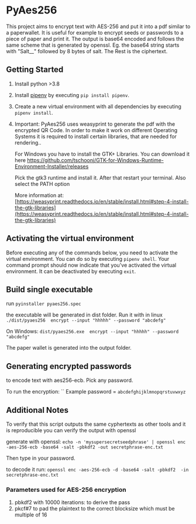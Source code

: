 # PyAes256

This project aims to encrypt text with AES-256 and put it into a pdf similar to a paperwallet.
It is useful for example to encrypt seeds or passwords to a piece of paper and print it.
The output is base64 encoded and follows the same scheme that is generated by openssl.
Eg. the base64 string starts with "Salt__" followed by 8 bytes of salt. The Rest is the ciphertext.

## Getting Started
1. Install python >3.8
1. Install [pipenv](https://pypi.python.org/pypi/pipenv) by executing `pip install pipenv`.
1. Create a new virtual environment with all dependencies by executing `pipenv install`.
1. Important: PyAes256 uses weasyprint to generate the pdf with the encrypted QR Code.
   In order to make it work on different Operating Systems it is required  to install certain libraries, that are needed for rendering..
   
   For Windows you have to install the GTK+ Libraries.
   You can download it here https://github.com/tschoonj/GTK-for-Windows-Runtime-Environment-Installer/releases
   
   Pick the gtk3 runtime and install it. After that restart your terminal. Also select the PATH option
   
   More information at:
   [https://weasyprint.readthedocs.io/en/stable/install.html#step-4-install-the-gtk-libraries](https://weasyprint.readthedocs.io/en/stable/install.html#step-4-install-the-gtk-libraries)
   
## Activating the virtual environment
Before executing any of the commands below, you need to activate the virtual environment.
You can do so by executing `pipenv shell`.
Your command prompt should now indicate that you've activated the virtual environment.
It can be deactivated by executing `exit`.  

## Build single executable
run `pyinstaller pyaes256.spec`

the executable will be generated in dist folder.
Run it with in linux
`./dist/pyaes256  encrypt --input "hhhhh" --password "abcdefg"`

On Windows: 
`dist/pyaes256.exe  encrypt --input "hhhhh" --password "abcdefg"`

The paper wallet is generated into the output folder.

## Generating encrypted passwords 
to encode text with aes256-ecb. Pick any password.

To run the encryption:
``
Example password = `abcdefghijklmnopqrstuvwxyz`

## Additional Notes
To verify that this script outputs the same cyphertexts as other tools and it is reproducible you can verify the output with openssl

generate with openssl:
`echo -n 'mysupersecretseedphrase' | openssl enc  -aes-256-ecb -base64 -salt -pbkdf2 -out secretphrase-enc.txt`

Then type in your password.

to decode it run: 
`openssl enc -aes-256-ecb -d -base64 -salt -pbkdf2  -in secretphrase-enc.txt`

### Parameters used for AES-256 encryption

1. pbkdf2 with 10000 iterations: to derive the pass
1. pkcf#7 to pad the plaintext to the correct blocksize which must be multiple of 16
